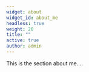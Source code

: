 ```yaml
---
widget: about
widget_id: about_me
headless: true
weight: 20
title: ""
active: true
author: admin
---
```

This is the section about me....